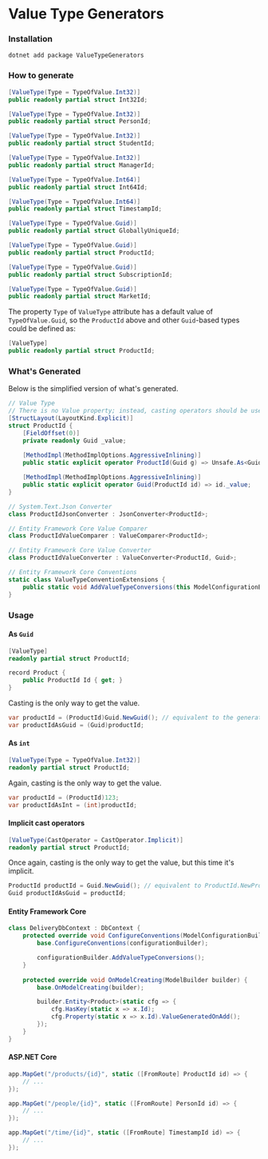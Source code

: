 # Value Type Generators

### Installation

```shell
dotnet add package ValueTypeGenerators
```

### How to generate

```csharp
[ValueType(Type = TypeOfValue.Int32)]
public readonly partial struct Int32Id;

[ValueType(Type = TypeOfValue.Int32)]
public readonly partial struct PersonId;

[ValueType(Type = TypeOfValue.Int32)]
public readonly partial struct StudentId;

[ValueType(Type = TypeOfValue.Int32)]
public readonly partial struct ManagerId;

[ValueType(Type = TypeOfValue.Int64)]
public readonly partial struct Int64Id;

[ValueType(Type = TypeOfValue.Int64)]
public readonly partial struct TimestampId;

[ValueType(Type = TypeOfValue.Guid)]
public readonly partial struct GloballyUniqueId;

[ValueType(Type = TypeOfValue.Guid)]
public readonly partial struct ProductId;

[ValueType(Type = TypeOfValue.Guid)]
public readonly partial struct SubscriptionId;

[ValueType(Type = TypeOfValue.Guid)]
public readonly partial struct MarketId;
```

The property `Type` of `ValueType` attribute has a default value of `TypeOfValue.Guid`,
so the `ProductId` above and other `Guid`-based types could be defined as:

```csharp
[ValueType]
public readonly partial struct ProductId;
```

### What's Generated

Below is the simplified version of what's generated.

```csharp
// Value Type
// There is no Value property; instead, casting operators should be used
[StructLayout(LayoutKind.Explicit)]
struct ProductId {
    [FieldOffset(0)]
    private readonly Guid _value;
    
    [MethodImpl(MethodImplOptions.AggressiveInlining)]
    public static explicit operator ProductId(Guid g) => Unsafe.As<Guid, ProductId>(ref g);

    [MethodImpl(MethodImplOptions.AggressiveInlining)]
    public static explicit operator Guid(ProductId id) => id._value;
}

// System.Text.Json Converter
class ProductIdJsonConverter : JsonConverter<ProductId>;

// Entity Framework Core Value Comparer
class ProductIdValueComparer : ValueComparer<ProductId>;

// Entity Framework Core Value Converter
class ProductIdValueConverter : ValueConverter<ProductId, Guid>;

// Entity Framework Core Conventions
static class ValueTypeConventionExtensions {
    public static void AddValueTypeConversions(this ModelConfigurationBuilder config);
}
```

### Usage

#### As `Guid`

```csharp
[ValueType]
readonly partial struct ProductId;

record Product {
    public ProductId Id { get; }
}
```

Casting is the only way to get the value.

```csharp
var productId = (ProductId)Guid.NewGuid(); // equivalent to the generated method ProductId.NewProductId()
var productIdAsGuid = (Guid)productId;
```

#### As `int`

```csharp
[ValueType(Type = TypeOfValue.Int32)]
readonly partial struct ProductId;
```

Again, casting is the only way to get the value.

```csharp
var productId = (ProductId)123;
var productIdAsInt = (int)productId;
```

#### Implicit cast operators

```csharp
[ValueType(CastOperator = CastOperator.Implicit)]
readonly partial struct ProductId;
```

Once again, casting is the only way to get the value, but this time it's implicit.

```csharp
ProductId productId = Guid.NewGuid(); // equivalent to ProductId.NewProductId()
Guid productIdAsGuid = productId;
```

#### Entity Framework Core
```csharp
class DeliveryDbContext : DbContext {
    protected override void ConfigureConventions(ModelConfigurationBuilder configurationBuilder) {
        base.ConfigureConventions(configurationBuilder);

        configurationBuilder.AddValueTypeConversions();
    }
    
    protected override void OnModelCreating(ModelBuilder builder) {
        base.OnModelCreating(builder);

        builder.Entity<Product>(static cfg => {
            cfg.HasKey(static x => x.Id);
            cfg.Property(static x => x.Id).ValueGeneratedOnAdd();
        });
    }
}
```

#### ASP.NET Core
```csharp
app.MapGet("/products/{id}", static ([FromRoute] ProductId id) => {
    // ...
});

app.MapGet("/people/{id}", static ([FromRoute] PersonId id) => {
    // ...
});

app.MapGet("/time/{id}", static ([FromRoute] TimestampId id) => {
    // ...
});
```